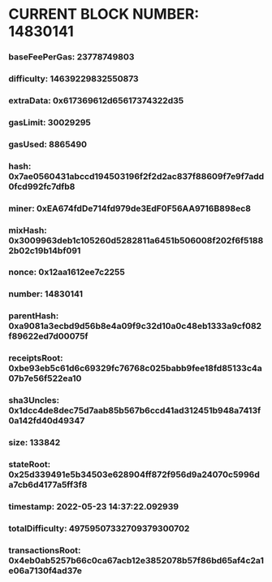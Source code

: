 # CURRENT BLOCK NUMBER: 14830141

### baseFeePerGas: 23778749803
### difficulty: 14639229832550873
### extraData: 0x617369612d65617374322d35
### gasLimit: 30029295
### gasUsed: 8865490
### hash: 0x7ae0560431abccd194503196f2f2d2ac837f88609f7e9f7add0fcd992fc7dfb8
### miner: 0xEA674fdDe714fd979de3EdF0F56AA9716B898ec8
### mixHash: 0x3009963deb1c105260d5282811a6451b506008f202f6f51882b02c19b14bf091
### nonce: 0x12aa1612ee7c2255
### number: 14830141
### parentHash: 0xa9081a3ecbd9d56b8e4a09f9c32d10a0c48eb1333a9cf082f89622ed7d00075f
### receiptsRoot: 0xbe93eb5c61d6c69329fc76768c025babb9fee18fd85133c4a07b7e56f522ea10
### sha3Uncles: 0x1dcc4de8dec75d7aab85b567b6ccd41ad312451b948a7413f0a142fd40d49347
### size: 133842
### stateRoot: 0x25d339491e5b34503e628904ff872f956d9a24070c5996da7cb6d4177a5ff3f8
### timestamp: 2022-05-23 14:37:22.092939
### totalDifficulty: 49759507332709379300702
### transactionsRoot: 0x4eb0ab5257b66c0ca67acb12e3852078b57f86bd65af4c2a1e06a7130f4ad37e

